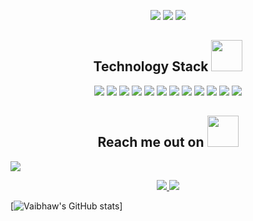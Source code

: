 

<!--
**itsvaibhavmishra/itsvaibhavmishra** is a ✨ _special_ ✨ repository because its `README.md` (this file) appears on your GitHub profile.

Here are some ideas to get you started:

- 🔭 I’m currently working on ...
- 🌱 I’m currently learning ...
- 👯 I’m looking to collaborate on ...
- 🤔 I’m looking for help with ...
- 💬 Ask me about ...
- 📫 How to reach me: ...
- 😄 Pronouns: ...
- ⚡ Fun fact: ...
-->

<p align="center">
 
 <img src="https://badges.pufler.dev/visits/itsvaibhavmishra/ritik307"/> 
 <img src="https://badges.pufler.dev/repos/itsvaibhavmishra"/>
 <img src="https://badges.pufler.dev/commits/monthly/itsvaibhavmishra" />

</p>

<h2 align="center">Technology Stack <img src="https://github.com/ritik307/ritik307/blob/main/images/laptop.gif" width="50"></h2>

<p align="center">
  <img src="https://img.shields.io/badge/C-00599C?style=flat-square&logo=c&logoColor=white"/>
  <img src="https://img.shields.io/badge/-C++-00599C?style=flat-square&logo=c"/>
  <img src="https://img.shields.io/badge/-java-E34A86?style=flat-square&logo=java"/>
  <img src="https://img.shields.io/badge/-HTML5-E34F26?style=flat-square&logo=html5&logoColor=white"/>
  <img src="https://img.shields.io/badge/-CSS3-1572B6?style=flat-square&logo=css3"/>
  <img src="https://img.shields.io/badge/-Bootstrap-563D7C?style=flat-square&logo=bootstrap"/>
  <img src="https://img.shields.io/badge/-Heroku-430098?style=flat-square&logo=heroku"/>
  <img src="https://img.shields.io/badge/-JavaScript-black?style=flat-square&logo=javascript"/>
  <img src="https://img.shields.io/badge/-Nodejs-black?style=flat-square&logo=Node.js"/>
  <img src="https://img.shields.io/badge/-React-black?style=flat-square&logo=react"/>
  <img src="https://img.shields.io/badge/-Git-black?style=flat-square&logo=git"/>
  <img src="https://img.shields.io/badge/-GitHub-black?style=flat-square&logo=github"/>
</p>

<h2 align="center">Reach me out on <img src="https://media0.giphy.com/media/jqNPzdTTxQfOgOqpO4/source.gif" width="50"></h2>

<a href="https://www.linkedin.com/in/itsvaibhavmishra/">
 <img src="https://img.shields.io/badge/-LinkedIn-blue?style=flat-square&logo=Linkedin&logoColor=white&link=https://www.linkedin.com/in/itsvaibhavmishra/"/>
</a>
<p align="center">
<a href="mailto: vaibhavmishra658@gmail.com">
 <img src="https://img.shields.io/badge/-Mail-c14438?style=flat-square&logo=Gmail&logoColor=white&link=mailto:vaibhavmishra658@gmail.com"/>
</a>
 <a href="https://twitter.com/imvaibhavmishra">
 <img src="https://img.shields.io/badge/-Twitter-blue?style=flat-square&logo=twitter&logoColor=white&link=https://twitter.com/imvaibhavmishra"/>
</a>
</p>

[![Vaibhaw's GitHub stats](https://github-readme-stats.vercel.app/api?username=itsvaibhavmishra&hide=prs,contribs&count_private=true&theme=radical)]


